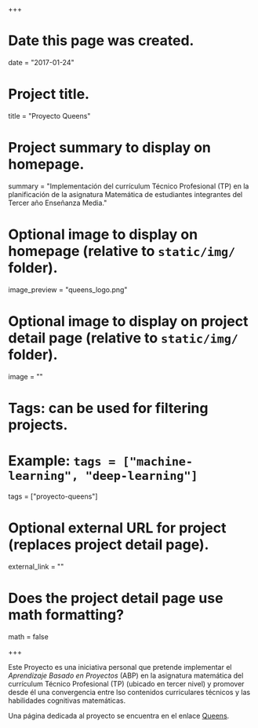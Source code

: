 +++
# Date this page was created.
date = "2017-01-24"

# Project title.
title = "Proyecto Queens"

# Project summary to display on homepage.
summary = "Implementación del currículum Técnico Profesional (TP) en la planificación de la asignatura Matemática de estudiantes integrantes del Tercer año Enseñanza Media."

# Optional image to display on homepage (relative to `static/img/` folder).
image_preview = "queens_logo.png"

# Optional image to display on project detail page (relative to `static/img/` folder).
image = ""

# Tags: can be used for filtering projects.
# Example: `tags = ["machine-learning", "deep-learning"]`
tags = ["proyecto-queens"]

# Optional external URL for project (replaces project detail page).
external_link = ""

# Does the project detail page use math formatting?
math = false

+++


Este Proyecto es una iniciativa personal que pretende implementar el *Aprendizaje Basado en Proyectos* (ABP) en la asignatura matemática del currículum Técnico Profesional (TP) (ubicado en tercer nivel) y promover desde él una convergencia entre lso contenidos curriculares técnicos y las habilidades cognitivas matemáticas.

Una página dedicada al proyecto se encuentra en el enlace [Queens](/Queens/Proyecto_Queens.html).
